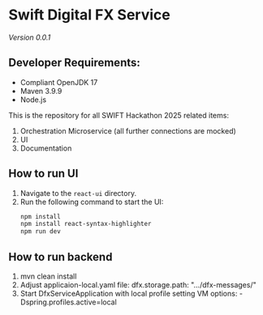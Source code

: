 # Swift Digital FX Service

*Version 0.0.1*

## Developer Requirements:

- Compliant OpenJDK 17
- Maven 3.9.9
- Node.js

This is the repository for all SWIFT Hackathon 2025 related items:

1. Orchestration Microservice (all further connections are mocked)
2. UI
3. Documentation




## How to run UI
1. Navigate to the `react-ui` directory.
2. Run the following command to start the UI:
   ```bash
   npm install
   npm install react-syntax-highlighter
   npm run dev
   ```

## How to run backend
1. mvn clean install
2. Adjust applicaion-local.yaml file:
   dfx.storage.path: ".../dfx-messages/"
3. Start DfxServiceApplication with local profile setting
   VM options: -Dspring.profiles.active=local
